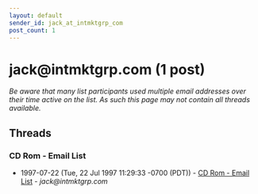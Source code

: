 ```yaml
---
layout: default
sender_id: jack_at_intmktgrp_com
post_count: 1
---
```


# jack<span>@</span>intmktgrp.com (1 post)

_Be aware that many list participants used multiple email addresses over their time active on the list. As such this page may not contain all threads available._

## Threads

### CD Rom - Email List
+ 1997-07-22 (Tue, 22 Jul 1997 11:29:33 -0700 (PDT)) - [CD Rom - Email List](/archive/1997/07/e25bf457ed2484ae634a7bd0ab895bb5933630df33429e23c3ac4b72d6f7250f) - _jack@intmktgrp.com_

